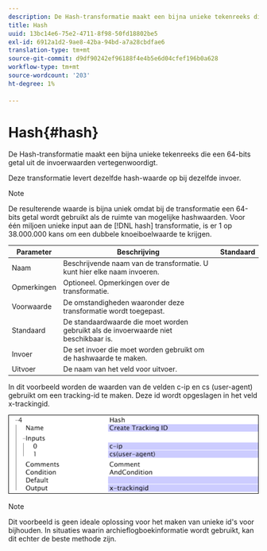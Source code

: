 ```yaml
---
description: De Hash-transformatie maakt een bijna unieke tekenreeks die een 64-bits getal uit de invoerwaarden vertegenwoordigt.
title: Hash
uuid: 13bc14e6-75e2-4711-8f98-50fd18802be5
exl-id: 6912a1d2-9ae8-42ba-94bd-a7a28cbdfae6
translation-type: tm+mt
source-git-commit: d9df90242ef96188f4e4b5e6d04cfef196b0a628
workflow-type: tm+mt
source-wordcount: '203'
ht-degree: 1%

---
```


# Hash{#hash}

De Hash-transformatie maakt een bijna unieke tekenreeks die een 64-bits getal uit de invoerwaarden vertegenwoordigt.

Deze transformatie levert dezelfde hash-waarde op bij dezelfde invoer.

>[!NOTE]
>
>De resulterende waarde is bijna uniek omdat bij de transformatie een 64-bits getal wordt gebruikt als de ruimte van mogelijke hashwaarden. Voor één miljoen unieke input aan de [!DNL hash] transformatie, is er 1 op 38.000.000 kans om een dubbele knoeiboelwaarde te krijgen.

| Parameter | Beschrijving | Standaard |
|---|---|---|
| Naam | Beschrijvende naam van de transformatie. U kunt hier elke naam invoeren. |  |
| Opmerkingen | Optioneel. Opmerkingen over de transformatie. |  |
| Voorwaarde | De omstandigheden waaronder deze transformatie wordt toegepast. |  |
| Standaard | De standaardwaarde die moet worden gebruikt als de invoerwaarde niet beschikbaar is. |  |
| Invoer | De set invoer die moet worden gebruikt om de hashwaarde te maken. |  |
| Uitvoer | De naam van het veld voor uitvoer. |  |

In dit voorbeeld worden de waarden van de velden c-ip en cs (user-agent) gebruikt om een tracking-id te maken. Deze id wordt opgeslagen in het veld x-trackingid.

![](assets/cfg_TransformationType_Hash.png)

>[!NOTE]
>
>Dit voorbeeld is geen ideale oplossing voor het maken van unieke id&#39;s voor bijhouden. In situaties waarin archieflogboekinformatie wordt gebruikt, kan dit echter de beste methode zijn.
